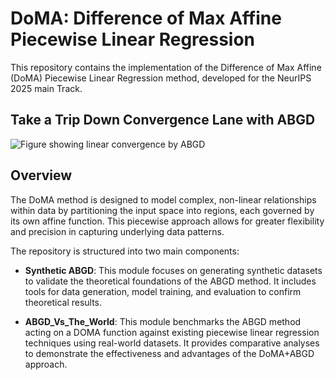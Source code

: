 # DoMA: Difference of Max Affine Piecewise Linear Regression

This repository contains the implementation of the Difference of Max Affine (DoMA) Piecewise Linear Regression method, developed for the NeurIPS 2025 main Track.

## Take a Trip Down Convergence Lane with ABGD
![Figure showing linear convergence by ABGD]([Synthetic%ABGD%(Matlab)/DMax%Figures/Linear_Con_Example.png](https://github.com/NeurIPS-2025-PL/DoMA-Piecewise-Linear-Regression/blob/a81d287f17a6a74295dd2c3a977ee7c032e0b775/Synthetic%20ABGD%20(Matlab)/DMax%20Figures/Linear_Con_Example.png))



## Overview

The DoMA method is designed to model complex, non-linear relationships within data by partitioning the input space into regions, each governed by its own affine function. This piecewise approach allows for greater flexibility and precision in capturing underlying data patterns.

The repository is structured into two main components:

- **Synthetic ABGD**: This module focuses on generating synthetic datasets to validate the theoretical foundations of the ABGD method. It includes tools for data generation, model training, and evaluation to confirm theoretical results.

- **ABGD_Vs_The_World**: This module benchmarks the ABGD method acting on a DOMA function against existing piecewise linear regression techniques using real-world datasets. It provides comparative analyses to demonstrate the effectiveness and advantages of the DoMA+ABGD approach.

